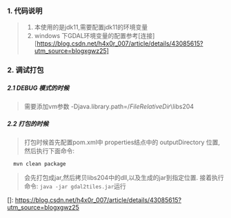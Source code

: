 ### 1. 代码说明
> 1. 本使用的是jdk11,需要配置jdk11的环境变量
> 2. windows 下GDAL环境变量的配置参考[连接][https://blog.csdn.net/h4x0r_007/article/details/43085615?utm_source=blogxgwz25]

### 2. 调试打包

##### 2.1 DEBUG 模式的时候 
> 需要添加vm参数 -Djava.library.path=$/FileRelativeDir$\libs204

##### 2.2 打包的时候 

> 打包时候首先配置pom.xml中 properties结点中的 outputDirectory 位置,然后执行下面命令:
```
  mvn clean package
```
> 会先打包成jar,然后拷贝libs204中的dll,以及生成的jar到指定位置. 接着执行命令:
`java -jar gdal2tiles.jar`运行


       



[]: https://blog.csdn.net/h4x0r_007/article/details/43085615?utm_source=blogxgwz25
